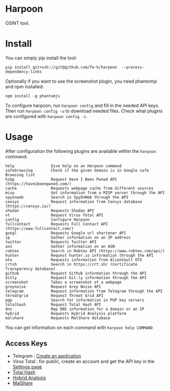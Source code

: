 # Harpoon

OSINT tool.

# Install

You can simply pip install the tool:

```
pip install git+ssh://git@github.com/Te-k/harpoon  --process-dependency-links
```

Optionally if you want to use the screenshot plugin, you need phantomjs and npm installed:

```
npm install -g phantomjs
```

To configure harpoon, run ```harpoon config``` and fill in the needed API keys. Then run ```harpoon config -u``` to download needed files. Check what plugins are configured with ```harpoon config -c```.

# Usage

After configuration the following plugins are available within the ```harpoon``` command:

```
help                Give help on an Harpoon command
safebrowsing        Check if the given domain is in Google safe Browsing list
hibp                Request Have I Been Pwned API (https://haveibeenpwned.com/)
cache               Requests webpage cache from different sources
misp                Get information from a MISP server through the API
spyonweb            Search in SpyOnWeb through the API
censys              Request information from Censys database (https://censys.io/)
shodan              Requests Shodan API
vt                  Request Virus Total API
config              Configure Harpoon
fullcontact         Requests Full Contact API (https://www.fullcontact.com/)
googl               Requests Google url shortener API
ip                  Gather information on an IP address
twitter             Requests Twitter API
asn                 Gather information on an ASN
robtex              Search in Robtex API (https://www.robtex.com/api/)
hunter              Request hunter.io information through the API
otx                 Requests information from AlienVault OTX
crtsh               Search in https://crt.sh/ (Certificate Transparency database)
github              Request Github information through the API
bitly               Request bit.ly information through the API
screenshot          Takes a screenshot of a webpage
greynoise           Request Grey Noise API
telegram            Request information from Telegram through the API
threatgrid          Request Threat Grid API
pgp                 Search for information in PGP key servers
totalhash           Request Total Hash API
dns                 Map DNS information for a domain or an IP
hybrid              Requests Hybrid Analysis platform
malshare            Requests MalShare database
```

You can get information on each command with `harpoon help COMMAND`

## Access Keys

* Telegram : [Create an application](https://core.telegram.org/api/obtaining_api_id)
* Virus Total : for public, create an account and get the API key in the [Settings page](https://www.virustotal.com/#/settings/apikey)
* [Total Hash](https://totalhash.cymru.com/contact-us/)
* [Hybrid Analysis](https://www.hybrid-analysis.com/apikeys/info)
* [MalShare](https://malshare.com/register.php)

